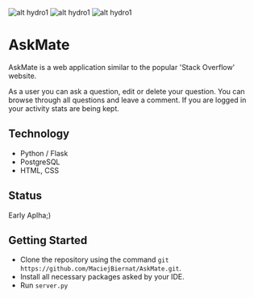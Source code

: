 ![alt hydro1](https://i.imgur.com/cijp1Xl.png)
![alt hydro1](https://i.imgur.com/bfyYQRn.png)
![alt hydro1](https://i.imgur.com/vOO2Zrq.png)

# AskMate
AskMate is a web application similar to the popular 'Stack Overflow' website.

As a user you can ask a question, edit or delete your question. 
You can browse through all questions and leave a comment.
If you are logged in your activity stats are being kept.

## Technology

- Python / Flask
- PostgreSQL
- HTML, CSS

## Status

Early Aplha;)

## Getting Started

- Clone the repository using the command `git https://github.com/MaciejBiernat/AskMate.git`.
- Install all necessary packages asked by your IDE.
- Run `server.py`